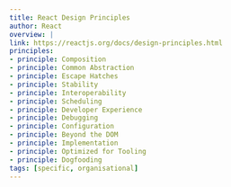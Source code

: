 ```yaml
---
title: React Design Principles
author: React
overview: |
link: https://reactjs.org/docs/design-principles.html
principles:
- principle: Composition
- principle: Common Abstraction
- principle: Escape Hatches
- principle: Stability
- principle: Interoperability
- principle: Scheduling
- principle: Developer Experience
- principle: Debugging
- principle: Configuration
- principle: Beyond the DOM
- principle: Implementation
- principle: Optimized for Tooling
- principle: Dogfooding
tags: [specific, organisational]
---
```

